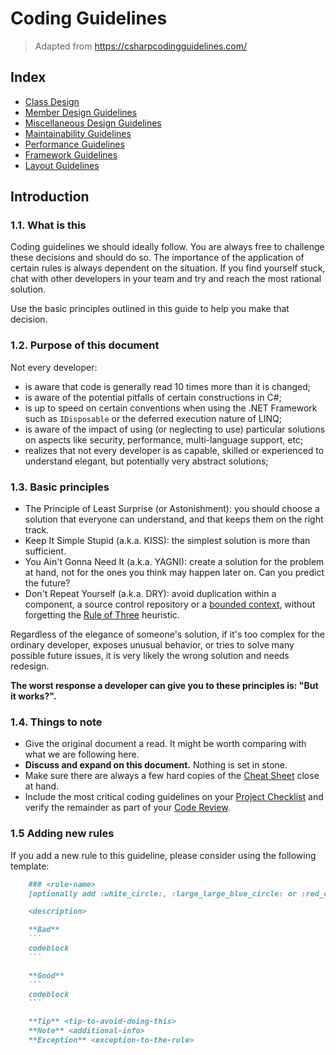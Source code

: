 # Coding Guidelines

> Adapted from https://csharpcodingguidelines.com/

## Index

- [Class Design](pages/class-design.md)
- [Member Design Guidelines](pages/member-design.md)
- [Miscellaneous Design Guidelines](pages/misc-design.md)
- [Maintainability Guidelines](pages/maintainability.md)
- [Performance Guidelines](pages/performance.md)
- [Framework Guidelines](pages/framework.md)
- [Layout Guidelines](pages/layout.md)

## Introduction

### 1.1. What is this
Coding guidelines we should ideally follow. You are always free to challenge these decisions and should do so. The importance of the application of certain rules is always dependent on the situation. If you find yourself stuck, chat with other developers in your team and try and reach the most rational solution.

Use the basic principles outlined in this guide to help you make that decision.

### 1.2. Purpose of this document

Not every developer:

- is aware that code is generally read 10 times more than it is changed;
- is aware of the potential pitfalls of certain constructions in C#;
- is up to speed on certain conventions when using the .NET Framework such as `IDisposable` or the deferred execution nature of LINQ;
- is aware of the impact of using (or neglecting to use) particular solutions on aspects like security, performance, multi-language support, etc;
- realizes that not every developer is as capable, skilled or experienced to understand elegant, but potentially very abstract solutions;

### 1.3. Basic principles
- The Principle of Least Surprise (or Astonishment): you should choose a solution that everyone can understand, and that keeps them on the right track.
- Keep It Simple Stupid (a.k.a. KISS): the simplest solution is more than sufficient.
- You Ain't Gonna Need It (a.k.a. YAGNI): create a solution for the problem at hand, not for the ones you think may happen later on. Can you predict the future?
- Don't Repeat Yourself (a.k.a. DRY): avoid duplication within a component, a source control repository or a [bounded context](http://martinfowler.com/bliki/BoundedContext.html), without forgetting the [Rule of Three](http://lostechies.com/derickbailey/2012/10/31/abstraction-the-rule-of-three/) heuristic.

Regardless of the elegance of someone's solution, if it's too complex for the ordinary developer, exposes unusual behavior, or tries to solve many possible future issues, it is very likely the wrong solution and needs redesign.

**The worst response a developer can give you to these principles is: "But it works?".**

### 1.4. Things to note
- Give the original document a read. It might be worth comparing with what we are following here.
- **Discuss and expand on this document.** Nothing is set in stone. 
- Make sure there are always a few hard copies of the [Cheat Sheet]() close at hand. 
- Include the most critical coding guidelines on your [Project Checklist]() and verify the remainder as part of your [Code Review]().

### 1.5 Adding new rules
If you add a new rule to this guideline, please consider using the following template:

``` markdown
	### <rule-name> 
	[optionally add :white_circle:, :large_large_blue_circle: or :red_circle: - least-to-most strict from white->red]

	<description>

	**Bad**
	```
	codeblock
	```

	**Good**
	```
	codeblock
	```

	**Tip** <tip-to-avoid-doing-this>
	**Note** <additional-info>
	**Exception** <exception-to-the-rule>
```